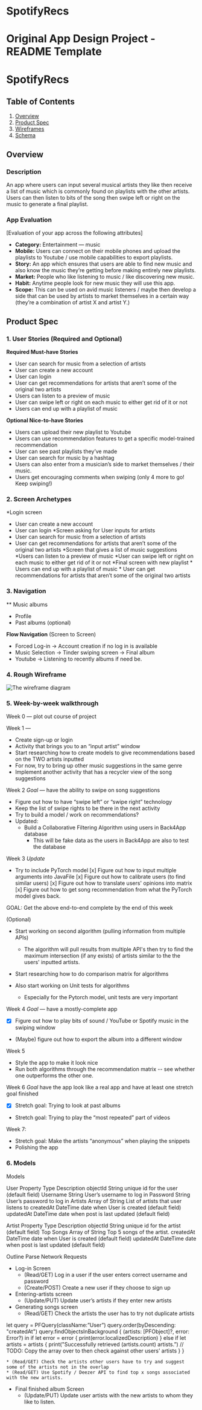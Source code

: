 # SpotifyRecs

Original App Design Project - README Template
===

# SpotifyRecs

## Table of Contents
1. [Overview](#Overview)
1. [Product Spec](#Product-Spec)
1. [Wireframes](#Wireframes)
2. [Schema](#Schema)

## Overview
### Description
An app where users can input several musical artists they like then receive a list of music which is commonly found on playlists with the other artists. Users can then listen to bits of the song then swipe left or right on the music to generate a final playlist.

### App Evaluation
[Evaluation of your app across the following attributes]
- **Category:**
Entertainment — music
- **Mobile:**
Users can connect on their mobile phones and upload the playlists to Youtube / use mobile capabilities to export playlists.
- **Story:**
An app which ensures that users are able to find new music and also know the music they’re getting before making entirely new playlists.
- **Market:**
People who like listening to music / like discovering new music.
- **Habit:**
Anytime people look for new music they will use this app.
- **Scope:**
This can be used on avid music listeners / maybe then develop a side that can be used by artists to market themselves in a certain way (they’re a combination of artist X and artist Y.)

## Product Spec

### 1. User Stories (Required and Optional)

**Required Must-have Stories**

* User can search for music from a selection of artists
* User can create a new account
* User can login
* User can get recommendations for artists that aren’t some of the original two artists
* Users can listen to a preview of music
* User can swipe left or right on each music to either get rid of it or not
* Users can end up with a playlist of music

**Optional Nice-to-have Stories**

* Users can upload their new playlist to Youtube
* Users can use recommendation features to get a specific model-trained recommendation
* User can see past playlists they’ve made
* User can search for music by a hashtag
* Users can also enter from a musician’s side to market themselves / their music.
* Users get encouraging comments when swiping (only 4 more to go! Keep swiping!)

### 2. Screen Archetypes

*Login screen
   * User can create a new account
   * User can login
*Screen asking for User inputs for artists
   * User can search for music from a selection of artists
   * User can get recommendations for artists that aren’t some of the original two artists
*Screen that gives a list of music suggestions
	*Users can listen to a preview of music
	*User can swipe left or right on each music to either get rid of it or not
*Final screen with new playlist
	* Users can end up with a playlist of music
	* User can get recommendations for artists that aren’t some of the original two artists

### 3. Navigation

** Music albums
* Profile
* Past albums (optional)

**Flow Navigation** (Screen to Screen)
* Forced Log-in -> Account creation if no log in is available
* Music Selection -> Tinder swiping screen -> Final album
* Youtube -> Listening to recently albums if need be.

### 4. Rough Wireframe
![The wireframe diagram](https://github.com/cstepin/CapstoneProject/blob/main/Capstone%20Project%20Wireframe.jpg)

### 5. Week-by-week walkthrough

Week 0 — plot out course of project

Week 1 — 
- Create sign-up or login
- Activity that brings you to an “input artist” window
- Start researching how to create models to give recommendations based on the TWO artists inputted
- For now, try to bring up other music suggestions in the same genre
- Implement another activity that has a recycler view of the song suggestions 

Week 2 *Goal* — have the ability to swipe on song suggestions
- Figure out how to have “swipe left” or “swipe right” technology
- Keep the list of swipe rights to be there in the next activity
- Try to build a model / work on recommendations?
- Updated:
	- Build a Collaborative Filtering Algorithm using users in Back4App database
		- This will be fake data as the users in Back4App are also to test the database

Week 3
*Update*
- Try to include PyTorch model
	[x] Figure out how to input multiple arguments into JavaFile
	[x] Figure out how to calibrate users (to find similar users)
	[x] Figure out how to translate users' opinions into matrix
	[x] Figure out how to get song recommendation from what the PyTorch model gives back.

GOAL: Get the above end-to-end complete by the end of this week

(Optional)
- Start working on second algorithm (pulling information from multiple APIs)
	- The algorithm will pull results from multiple API's then try to find the maximum intersection (if any exists)
	of artists similar to the the users' inputted artists.
	

- Start researching how to do comparison matrix for algorithms
- Also start working on Unit tests for algorithms
	- Especially for the Pytorch model, unit tests are very important

Week 4 *Goal* — have a mostly-complete app
- [x] Figure out how to play bits of sound / YouTube or Spotify music in the swiping window
- (Maybe) figure out how to export the album into a different window

Week 5
- Style the app to make it look nice
- Run both algorithms through the recommendation matrix -- see whether one outperforms the other one.

Week 6 *Goal* have the app look like a real app and have at least one stretch goal finished
- [x] Stretch goal: Trying to look at past albums
- Stretch goal: Trying to play the “most repeated” part of videos

Week 7:
- Stretch goal: Make the artists “anonymous” when playing the snippets
- Polishing the app

### 6. Models

Models

User
Property	Type	Description
objectId	String	unique id for the user (default field)
Username           	String	User’s username to log in
Password	String	User’s password to log in
Artists	Array of String	List of artists that user listens to
createdAt	DateTime	date when User is created (default field)
updatedAt	DateTime	date when post is last updated (default field)

Artist
Property	Type	Description
objectId	String	unique id for the artist (default field)
Top Songs	Array of String	Top 5 songs of the artist.
createdAt	DateTime	date when User is created (default field)
updatedAt	DateTime	date when post is last updated (default field)

Outline Parse Network Requests

* Log-in Screen
    * (Read/GET) Log in a user if the user enters correct username and password
    * (Create/POST) Create a new user if they choose to sign up
* Entering-artists screen
    * (Update/PUT) Update user’s artists if they enter new artists
* Generating songs screen
    * (Read/GET) Check the artists the user has to try not duplicate artists

let query = PFQuery(className:”User”)
query.order(byDescending: "createdAt")
query.findObjectsInBackground { (artists: [PFObject]?, error: Error?) in
   if let error = error { 
      print(error.localizedDescription)
   } else if let artists = artists {
      print("Successfully retrieved \(artists.count) artists.”)
  // TODO: Copy the array over to then check against other users’ artists
   }
}

    * (Read/GET) Check the artists other users have to try and suggest some of the artists not in the overlap
    * (Read/GET) Use Spotify / Deezer API to find top x songs associated with the new artists.
* Final finished album Screen 
    * (Update/PUT) Update user artists with the new artists to whom they like to listen.

